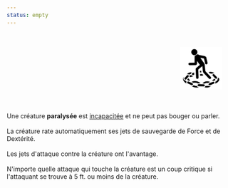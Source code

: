 ```yaml
---
status: empty
---
```

<div class="warning" style='background-color:var(--bg); border-left: solid var(--title) 4px; border-radius: 4px;'>
<p style='padding:0.7em; margin-left:0.7em; display: inline-block;'>
<img src="../../Illustrations/Conditions/FinalParalyzed.png" style="width:20%;  float:right; padding:0.7em">

Une créature <b>paralysée</b> est <a href="../Incapacité">incapacitée</a> et ne peut pas bouger ou parler.<br><br>
La créature rate automatiquement ses jets de sauvegarde de Force et de Dextérité.<br><br>
Les jets d'attaque contre la créature ont l'avantage.<br><br>
N'importe quelle attaque qui touche la créature est un coup critique si l'attaquant se trouve à 5 ft. ou moins de la créature.<br>
</p>
</div>
